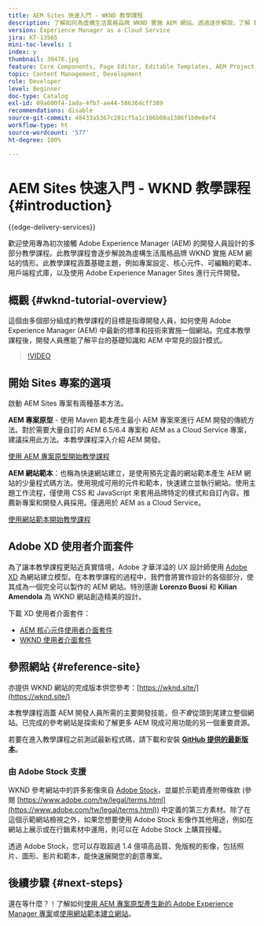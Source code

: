 ```yaml
---
title: AEM Sites 快速入門 - WKND 教學課程
description: 了解如何為虛構生活風格品牌 WKND 實施 AEM 網站。透過逐步解說，了解 Experience Manager 的基本主題，例如專案設定、maven 原型、核心元件、可編輯範本、用戶端程式庫和元件開發。
version: Experience Manager as a Cloud Service
jira: KT-13565
mini-toc-levels: 1
index: y
thumbnail: 30476.jpg
feature: Core Components, Page Editor, Editable Templates, AEM Project Archetype
topic: Content Management, Development
role: Developer
level: Beginner
doc-type: Catalog
exl-id: 09a600f4-1ada-4fb7-ae44-586364cff389
recommendations: disable
source-git-commit: 48433a5367c281cf5a1c106b08a1306f1b0e8ef4
workflow-type: ht
source-wordcount: '577'
ht-degree: 100%

---
```


# AEM Sites 快速入門 - WKND 教學課程 {#introduction}

{{edge-delivery-services}}

歡迎使用專為初次接觸 Adobe Experience Manager (AEM) 的開發人員設計的多部分教學課程。此教學課程會逐步解說為虛構生活風格品牌 WKND 實施 AEM 網站的情形。此教學課程涵蓋基礎主題，例如專案設定、核心元件、可編輯的範本、用戶端程式庫，以及使用 Adobe Experience Manager Sites 進行元件開發。

## 概觀 {#wknd-tutorial-overview}

這個由多個部分組成的教學課程的目標是指導開發人員，如何使用 Adobe Experience Manager (AEM) 中最新的標準和技術來實施一個網站。完成本教學課程後，開發人員應能了解平台的基礎知識和 AEM 中常見的設計模式。

>[!VIDEO](https://video.tv.adobe.com/v/30476?quality=12&learn=on)

## 開始 Sites 專案的選項

啟動 AEM Sites 專案有兩種基本方法。

**AEM 專案原型** - 使用 Maven 範本產生最小 AEM 專案來進行 AEM 開發的傳統方法。對於需要大量自訂的 AEM 6.5/6.4 專案和 AEM as a Cloud Service 專案，建議採用此方法。本教學課程深入介紹 AEM 開發。

[使用 AEM 專案原型開始教學課程](./project-archetype/overview.md)

**AEM 網站範本**：也稱為快速網站建立，是使用預先定義的網站範本產生 AEM 網站的少量程式碼方法。使用現成可用的元件和範本，快速建立並執行網站。使用主題工作流程，僅使用 CSS 和 JavaScript 來套用品牌特定的樣式和自訂內容。推薦新專案和開發人員採用。僅適用於 AEM as a Cloud Service。

[使用網站範本開始教學課程](./site-template/create-site.md)

## Adobe XD 使用者介面套件

為了讓本教學課程更貼近真實情境，Adobe 才華洋溢的 UX 設計師使用 [Adobe XD](https://www.adobe.com/tw/products/xd.html) 為網站建立模型。在本教學課程的過程中，我們會將實作設計的各個部分，使其成為一個完全可以製作的 AEM 網站。特別感謝 **Lorenzo Buosi** 和 **Kilian Amendola** 為 WKND 網站創造精美的設計。

下載 XD 使用者介面套件：

* [AEM 核心元件使用者介面套件](assets/overview/AEM-CoreComponents-UI-Kit.xd)
* [WKND 使用者介面套件](https://github.com/adobe/aem-guides-wknd/releases/download/aem-guides-wknd-0.0.2/AEM_UI-kit-WKND.xd)

## 參照網站 {#reference-site}

亦提供 WKND 網站的完成版本供您參考：[https://wknd.site/](https://wknd.site/)

本教學課程涵蓋 AEM 開發人員所需的主要開發技能，但&#x200B;*不會*&#x200B;從頭到尾建立整個網站。已完成的參考網站是探索和了解更多 AEM 現成可用功能的另一個重要資源。

若要在進入教學課程之前測試最新程式碼，請下載和安裝 **[GitHub 提供的最新版本](https://github.com/adobe/aem-guides-wknd/releases/latest)**。

### 由 Adobe Stock 支援

WKND 參考網站中的許多影像來自 [Adobe Stock](https://stock.adobe.com/)，並屬於示範資產附帶條款 (參閱 [https://www.adobe.com/tw/legal/terms.html](https://www.adobe.com/tw/legal/terms.html)) 中定義的第三方素材。除了在這個示範網站檢視之外，如果您想要使用 Adobe Stock 影像作其他用途，例如在網站上展示或在行銷素材中運用，則可以在 Adobe Stock 上購買授權。

透過 Adobe Stock，您可以存取超過 1.4 億項高品質、免版稅的影像，包括照片、圖形、影片和範本，能快速展開您的創意專案。

## 後續步驟 {#next-steps}

還在等什麼？！了解如何[使用 AEM 專案原型產生新的 Adobe Experience Manager 專案](./project-archetype/overview.md)或[使用網站範本建立網站](./site-template/create-site.md)。
